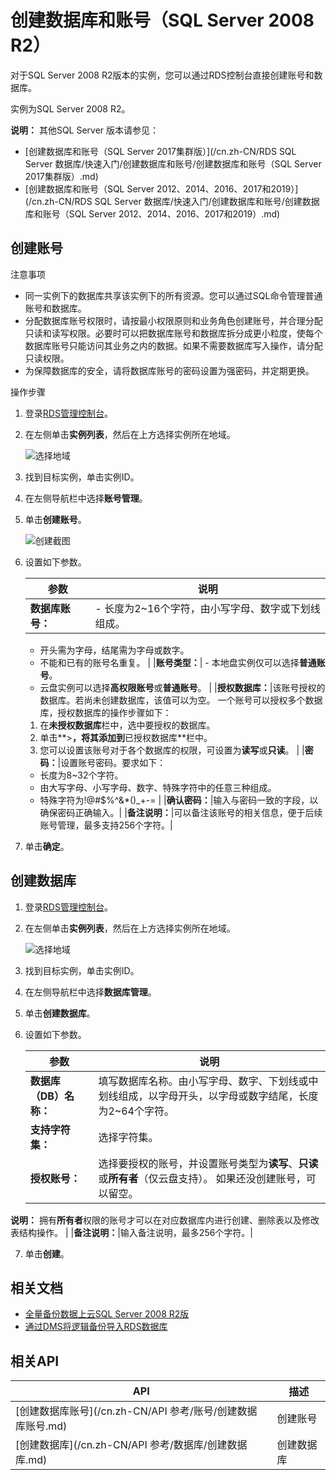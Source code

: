 # 创建数据库和账号（SQL Server 2008 R2）

对于SQL Server 2008 R2版本的实例，您可以通过RDS控制台直接创建账号和数据库。

实例为SQL Server 2008 R2。

**说明：** 其他SQL Server 版本请参见：

-   [创建数据库和账号（SQL Server 2017集群版）](/cn.zh-CN/RDS SQL Server 数据库/快速入门/创建数据库和账号/创建数据库和账号（SQL Server 2017集群版）.md)
-   [创建数据库和账号（SQL Server 2012、2014、2016、2017和2019）](/cn.zh-CN/RDS SQL Server 数据库/快速入门/创建数据库和账号/创建数据库和账号（SQL Server 2012、2014、2016、2017和2019）.md)

## 创建账号

注意事项

-   同一实例下的数据库共享该实例下的所有资源。您可以通过SQL命令管理普通账号和数据库。
-   分配数据库账号权限时，请按最小权限原则和业务角色创建账号，并合理分配只读和读写权限。必要时可以把数据库账号和数据库拆分成更小粒度，使每个数据库账号只能访问其业务之内的数据。如果不需要数据库写入操作，请分配只读权限。
-   为保障数据库的安全，请将数据库账号的密码设置为强密码，并定期更换。

操作步骤

1.  登录[RDS管理控制台](https://rds.console.aliyun.com/)。

2.  在左侧单击**实例列表**，然后在上方选择实例所在地域。

    ![选择地域](https://static-aliyun-doc.oss-accelerate.aliyuncs.com/assets/img/zh-CN/3074469951/p36543.png)

3.  找到目标实例，单击实例ID。

4.  在左侧导航栏中选择**账号管理**。

5.  单击**创建账号**。

    ![创建截图](https://static-aliyun-doc.oss-accelerate.aliyuncs.com/assets/img/zh-CN/4812485061/p42073.png)

6.  设置如下参数。

    |参数|说明|
    |--|--|
    |**数据库账号：**|    -   长度为2~16个字符，由小写字母、数字或下划线组成。
    -   开头需为字母，结尾需为字母或数字。
    -   不能和已有的账号名重复。 |
    |**账号类型：**|    -   本地盘实例仅可以选择**普通账号**。
    -   云盘实例可以选择**高权限账号**或**普通账号**。 |
    |**授权数据库：**|该账号授权的数据库。若尚未创建数据库，该值可以为空。 一个账号可以授权多个数据库，授权数据库的操作步骤如下：

    1.  在**未授权数据库**栏中，选中要授权的数据库。
    2.  单击**\>**，将其添加到**已授权数据库**栏中。
    3.  您可以设置该账号对于各个数据库的权限，可设置为**读写**或**只读**。 |
    |**密码：**|设置账号密码。要求如下：

    -   长度为8~32个字符。
    -   由大写字母、小写字母、数字、特殊字符中的任意三种组成。
    -   特殊字符为!@\#$%^&\*\(\)\_+-= |
    |**确认密码：**|输入与密码一致的字段，以确保密码正确输入。|
    |**备注说明：**|可以备注该账号的相关信息，便于后续账号管理，最多支持256个字符。|

7.  单击**确定**。


## 创建数据库

1.  登录[RDS管理控制台](https://rds.console.aliyun.com/)。

2.  在左侧单击**实例列表**，然后在上方选择实例所在地域。

    ![选择地域](https://static-aliyun-doc.oss-accelerate.aliyuncs.com/assets/img/zh-CN/3074469951/p36543.png)

3.  找到目标实例，单击实例ID。

4.  在左侧导航栏中选择**数据库管理**。

5.  单击**创建数据库**。

6.  设置如下参数。

    |参数|说明|
    |--|--|
    |**数据库（DB）名称：**|填写数据库名称。由小写字母、数字、下划线或中划线组成，以字母开头，以字母或数字结尾，长度为2~64个字符。|
    |**支持字符集：**|选择字符集。|
    |**授权账号：**|选择要授权的账号，并设置账号类型为**读写**、**只读**或**所有者**（仅云盘支持）。 如果还没创建账号，可以留空。

**说明：** 拥有**所有者**权限的账号才可以在对应数据库内进行创建、删除表以及修改表结构操作。 |
    |**备注说明：**|输入备注说明，最多256个字符。|

7.  单击**创建**。


## 相关文档

-   [全量备份数据上云SQL Server 2008 R2版]()
-   [通过DMS将逻辑备份导入RDS数据库](https://help.aliyun.com/document_detail/65567.html)

## 相关API

|API|描述|
|---|--|
|[创建数据库账号](/cn.zh-CN/API 参考/账号/创建数据库账号.md)|创建账号|
|[创建数据库](/cn.zh-CN/API 参考/数据库/创建数据库.md)|创建数据库|

